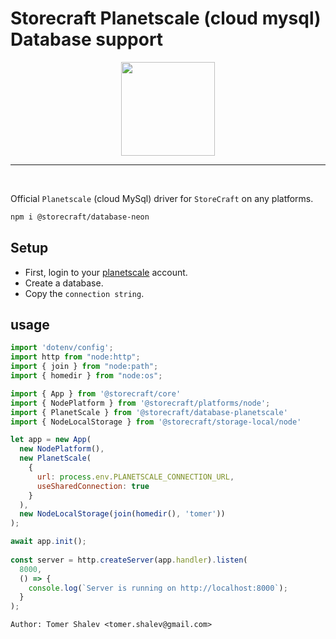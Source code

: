 # Storecraft Planetscale (cloud mysql) Database support

<div style="text-align:center">
  <img src='https://storecraft.app/storecraft-color.svg' 
       height='150px' />
</div><hr/><br/>

Official `Planetscale` (cloud MySql) driver for `StoreCraft` on any platforms.

```bash
npm i @storecraft/database-neon
```

## Setup

- First, login to your [planetscale](https://planetscale.com/) account.
- Create a database.
- Copy the `connection string`.


## usage

```js
import 'dotenv/config';
import http from "node:http";
import { join } from "node:path";
import { homedir } from "node:os";

import { App } from '@storecraft/core'
import { NodePlatform } from '@storecraft/platforms/node';
import { PlanetScale } from '@storecraft/database-planetscale'
import { NodeLocalStorage } from '@storecraft/storage-local/node'

let app = new App(
  new NodePlatform(),
  new PlanetScale(
    { 
      url: process.env.PLANETSCALE_CONNECTION_URL,
      useSharedConnection: true
    }
  ),
  new NodeLocalStorage(join(homedir(), 'tomer'))
);

await app.init();
 
const server = http.createServer(app.handler).listen(
  8000,
  () => {
    console.log(`Server is running on http://localhost:8000`);
  }
); 

```

```text
Author: Tomer Shalev <tomer.shalev@gmail.com>
```